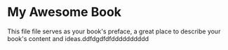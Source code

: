 # My Awesome Book

This file file serves as your book's preface, a great place to describe your book's content and ideas.ddfdgdfdfdddddddddd

